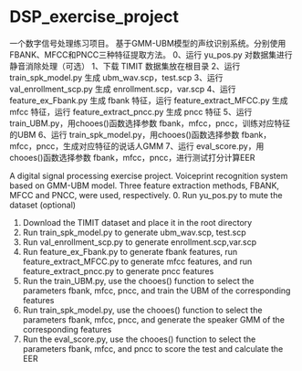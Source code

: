 # DSP_exercise_project

一个数字信号处理练习项目。
基于GMM-UBM模型的声纹识别系统。分别使用FBANK、MFCC和PNCC三种特征提取方法。
0、运行 yu_pos.py 对数据集进行静音消除处理（可选）
1、下载 TIMIT 数据集放在根目录
2、运行 train_spk_model.py 生成 ubm_wav.scp，test.scp
3、运行  val_enrollment_scp.py  生成 enrollment.scp，var.scp
4、运行 feature_ex_Fbank.py 生成 fbank 特征，运行 feature_extract_MFCC.py 生成 mfcc 特征，运行 feature_extract_pncc.py 生成 pncc 特征
5、运行 train_UBM.py，用chooes()函数选择参数 fbank，mfcc，pncc，训练对应特征的UBM
6、运行 train_spk_model.py，用chooes()函数选择参数 fbank，mfcc，pncc，生成对应特征的说话人GMM
7、运行 eval_score.py，用chooes()函数选择参数 fbank，mfcc，pncc，进行测试打分计算EER

A digital signal processing exercise project.
Voiceprint recognition system based on GMM-UBM model. Three feature extraction methods, FBANK, MFCC and PNCC, were used, respectively.
0. Run yu_pos.py to mute the dataset (optional)
1. Download the TIMIT dataset and place it in the root directory
2. Run train_spk_model.py to generate ubm_wav.scp, test.scp
3. Run val_enrollment_scp.py to generate enrollment.scp,var.scp
4. Run feature_ex_Fbank.py to generate fbank features, run feature_extract_MFCC.py to generate mfcc features, and run feature_extract_pncc.py to generate pncc features
5. Run the train_UBM.py, use the chooes() function to select the parameters fbank, mfcc, pncc, and train the UBM of the corresponding features
6. Run train_spk_model.py, use the chooes() function to select the parameters fbank, mfcc, pncc, and generate the speaker GMM of the corresponding features
7. Run the eval_score.py, use the chooes() function to select the parameters fbank, mfcc, and pncc to score the test and calculate the EER

